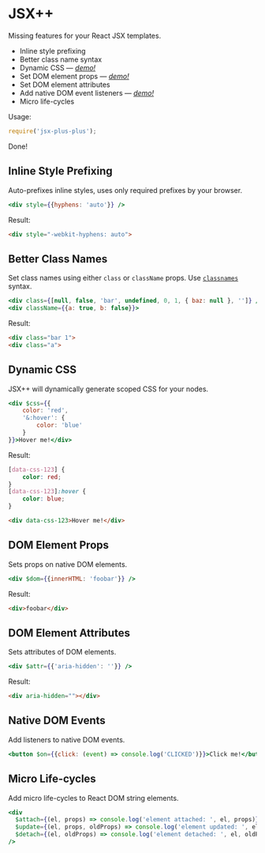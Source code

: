 # JSX++

Missing features for your React JSX templates.

- Inline style prefixing
- Better class name syntax
- Dynamic CSS &mdash; [*demo!*](https://codesandbox.io/s/ryoy53q4mn)
- Set DOM element props &mdash; [*demo!*](https://codesandbox.io/s/535k08vwm4)
- Set DOM element attributes
- Add native DOM event listeners &mdash; [*demo!*](https://codesandbox.io/s/2wlvo21yp0)
- Micro life-cycles


Usage:

```js
require('jsx-plus-plus');
```

Done!


## Inline Style Prefixing

Auto-prefixes inline styles, uses only required prefixes by your browser.

```jsx
<div style={{hyphens: 'auto'}} />
```

Result:

```html
<div style="-webkit-hyphens: auto">
```


## Better Class Names

Set class names using either `class` or `className` props. Use [`classnames`](https://www.npmjs.com/package/classnames)
syntax.

```jsx
<div class={[null, false, 'bar', undefined, 0, 1, { baz: null }, '']} />
<div className={{a: true, b: false}}>
```

Result:

```html
<div class="bar 1">
<div class="a">
```


## Dynamic CSS

JSX++ will dynamically generate scoped CSS for your nodes.

```jsx
<div $css={{
    color: 'red', 
    '&:hover': {
        color: 'blue'
    }
}}>Hover me!</div>
```

Result:

```css
[data-css-123] {
    color: red;
}
[data-css-123]:hover {
    color: blue;
}
```

```html
<div data-css-123>Hover me!</div>
```


## DOM Element Props

Sets props on native DOM elements.

```jsx
<div $dom={{innerHTML: 'foobar'}} />
```

Result:

```html
<div>foobar</div>
```


## DOM Element Attributes

Sets attributes of DOM elements.

```jsx
<div $attr={{'aria-hidden': ''}} />
```

Result:

```html
<div aria-hidden=""></div>
```


## Native DOM Events

Add listeners to native DOM events.

```jsx
<button $on={{click: (event) => console.log('CLICKED')}}>Click me!</button>
```


## Micro Life-cycles

Add micro life-cycles to React DOM string elements.

```jsx
<div
  $attach={(el, props) => console.log('element attached: ', el, props)}
  $update={(el, props, oldProps) => console.log('element updated: ', el, props, oldProps)}
  $detach={(el, oldProps) => console.log('element detached: ', el, oldProps)}
/>
```
